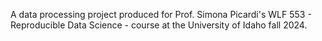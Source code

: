 A data processing project produced for Prof. Simona Picardi's WLF 553 - Reproducible Data Science - course at the University of Idaho fall 2024.
